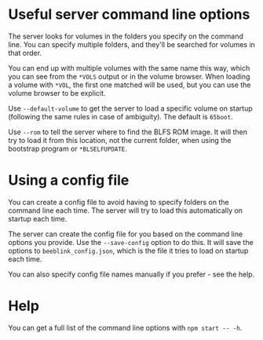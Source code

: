 # Useful server command line options

The server looks for volumes in the folders you specify on the command
line. You can specify multiple folders, and they'll be searched for
volumes in that order.

You can end up with multiple volumes with the same name this way,
which you can see from the `*VOLS` output or in the volume browser.
When loading a volume with `*VOL`, the first one matched will be used,
but you can use the volume browser to be explicit.

Use `--default-volume` to get the server to load a specific volume on
startup (following the same rules in case of ambiguity). The default
is `65boot`.

Use `--rom` to tell the server where to find the BLFS ROM image. It
will then try to load it from this location, not the current folder,
when using the bootstrap program or `*BLSELFUPDATE`.

# Using a config file

You can create a config file to avoid having to specify folders on the
command line each time. The server will try to load this automatically
on startup each time.

The server can create the config file for you based on the command
line options you provide. Use the `--save-config` option to do this.
It will save the options to `beeblink_config.json`, which is the file
it tries to load on startup each time.

You can also specify config file names manually if you prefer - see
the help.

# Help

You can get a full list of the command line options with `npm start --
-h`.
